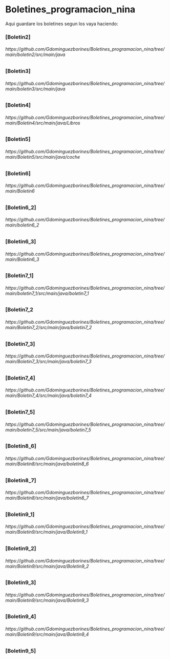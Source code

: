 # Boletines_programacion_nina
 Aqui guardare los boletines segun los vaya haciendo:
<h3>[Boletin2]</h3><h6>https://github.com/Gdominguezborines/Boletines_programacion_nina/tree/main/boletin2/src/main/java</h6>
<h3>[Boletin3]</h3><h6>https://github.com/Gdominguezborines/Boletines_programacion_nina/tree/main/boletin3/src/main/java</h6>
<h3>[Boletin4]</h3><h6>https://github.com/Gdominguezborines/Boletines_programacion_nina/tree/main/Boletin4/src/main/java/Libros</h6>
<h3>[Boletin5]</h3><h6>https://github.com/Gdominguezborines/Boletines_programacion_nina/tree/main/Boletin5/src/main/java/coche</h6>
<h3>[Boletin6]</h3><h6>https://github.com/Gdominguezborines/Boletines_programacion_nina/tree/main/Boletin6</h6>
<h3>[Boletin6_2]</h3><h6>https://github.com/Gdominguezborines/Boletines_programacion_nina/tree/main/boletin6_2</h6>
<h3>[Boletin6_3]</h3><h6>https://github.com/Gdominguezborines/Boletines_programacion_nina/tree/main/Boletin6_3</h6>
<h3>[Boletin7_1]</h3><h6>https://github.com/Gdominguezborines/Boletines_programacion_nina/tree/main/boletin7_1/src/main/java/boletin7_1</h6>
<h3>[Boletin7_2</h3><h6>https://github.com/Gdominguezborines/Boletines_programacion_nina/tree/main/Boletin7_2/src/main/java/boletin7_2</h6>
<h3>[Boletin7_3]</h3><h6>  https://github.com/Gdominguezborines/Boletines_programacion_nina/tree/main/Boletin7_3/src/main/java/boletin7_3</h6>
<h3>[Boletin7_4]</h3><h6>   https://github.com/Gdominguezborines/Boletines_programacion_nina/tree/main/Boletin7_4/src/main/java/boletin7_4</h6>
<h3>[Boletin7_5]</h3><h6>   https://github.com/Gdominguezborines/Boletines_programacion_nina/tree/main/boletin7_5/src/main/java/boletin7_5</h6>
<h3>[Boletin8_6]</h3><h6>https://github.com/Gdominguezborines/Boletines_programacion_nina/tree/main/Boletin8/src/main/java/boletin8_6</h6>
<h3>[Boletin8_7]</h3><h6>https://github.com/Gdominguezborines/Boletines_programacion_nina/tree/main/Boletin8/src/main/java/boletin8_7</h6>


<h3>[Boletin9_1]</h3><h6>https://github.com/Gdominguezborines/Boletines_programacion_nina/tree/main/Boletin9/src/main/java/Boletin9_1</h6>
<h3>[Boletin9_2]</h3><h6>https://github.com/Gdominguezborines/Boletines_programacion_nina/tree/main/Boletin9/src/main/java/Boletin9_2</h6>
<h3>[Boletin9_3]</h3><h6>https://github.com/Gdominguezborines/Boletines_programacion_nina/tree/main/Boletin9/src/main/java/Boletin9_3</h6>
<h3>[Boletin9_4]</h3><h6>https://github.com/Gdominguezborines/Boletines_programacion_nina/tree/main/Boletin9/src/main/java/Boletin9_4</h6>
<h3>[Boletin9_5]</h3><h6>    </h6>
